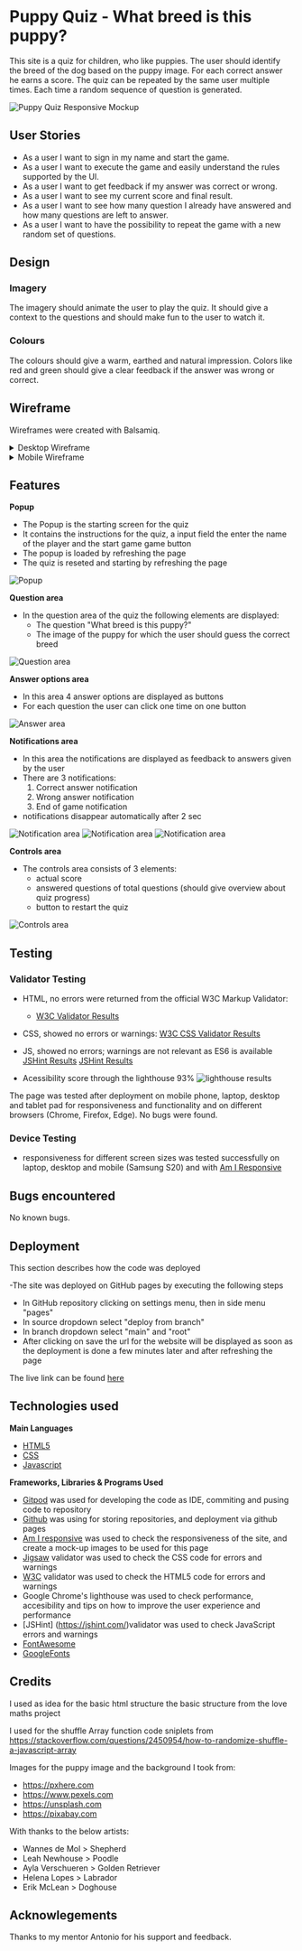 # Puppy Quiz - What breed is this puppy?

This site is a quiz for children, who like puppies. The user should identify the breed of the dog based on the puppy image. For each correct answer he earns a score. The quiz can be repeated by the same user multiple times. Each time a random sequence of question is generated. 

![Puppy Quiz Responsive Mockup](docs/readme_images/responsive_mockup.PNG)


## User Stories
- As a user I want to sign in my name and start the game. 
- As a user I want to execute the game and easily understand the rules supported by the UI. 
- As a user I want to get feedback if my answer was correct or wrong. 
- As a user I want to see my current score and final result.
- As a user I want to see how many question I already have answered and how many questions are left to answer. 
- As a user I want to have the possibility to repeat the game with a new random set of questions.

## Design

### Imagery
The imagery should animate the user to play the quiz. It should give a context to the questions and should make fun to the user to watch it.

### Colours
The colours should give a warm, earthed and natural impression. Colors like red and green should give a clear feedback if the answer was wrong or correct.

## Wireframe

Wireframes were created with Balsamiq.

<details>
<summary>Desktop Wireframe</summary>

![Desktop Wireframe](docs/wireframes/puppyquiz_wireframe_desktop.png)
</details>

<details>
<summary>Mobile Wireframe</summary>

![Mobile Wireframe](docs/wireframes/puppyquiz_wireframe_mobile.png)
</details>


## Features

__Popup__

- The Popup is the starting screen for the quiz
- It contains the instructions for the quiz, a input field the enter the name of the player and the start game game button
- The popup is loaded by refreshing the page
- The quiz is reseted and starting by refreshing the page

![Popup](docs/readme_images/popup.PNG)


__Question area__
  - In the question area of the quiz the following elements are displayed:
    - The question "What breed is this puppy?"
    - The image of the puppy for which the user should guess the correct breed

![Question area](docs/readme_images/questionarea.PNG)


__Answer options area__

  - In this area 4 answer options are displayed as buttons
  - For each question the user can click one time on one button

![Answer area](docs/readme_images/answerarea.PNG) 



__Notifications area__
  - In this area the notifications are displayed as feedback to answers given by the user
  - There are 3 notifications:
    1. Correct answer notification
    2. Wrong answer notification
    3. End of game notification 
  - notifications disappear automatically after 2 sec

![Notification area](docs/readme_images/correctanswer.PNG)
![Notification area](docs/readme_images/wronganswer.PNG)
![Notification area](docs/readme_images/endofgamemessage.PNG)

__Controls area__
 
  -  The controls area consists of 3 elements:
      - actual score
      - answered questions of total questions (should give overview about quiz progress)
      - button to restart the quiz
 
 ![Controls area](docs/readme_images/controlsarea.PNG)

## Testing

### Validator Testing

- HTML, no errors were returned from the official W3C Markup Validator:
  - [W3C Validator Results](https://validator.w3.org/nu/?doc=https%3A%2F%2Fclekremer.github.io%2Fportfolio2_puppyquiz%2F)

- CSS, showed no errors or warnings:
[W3C CSS Validator Results](https://jigsaw.w3.org/css-validator/validator?uri=https%3A%2F%2Fclekremer.github.io%2Fportfolio2_puppyquiz%2F&profile=css3svg&usermedium=all&warning=1&vextwarning=&lang=de)

- JS, showed no errors; warnings are not relevant as ES6 is available
[JSHint Results](docs/readme_images/jshint_1.PNG)
[JSHint Results](docs/readme_images/jshint_2.PNG)
    
 - Acessibility score through the lighthouse 93%
 ![lighthouse results](docs/readme_images/lighthouse.PNG)

The page was tested after deployment on mobile phone, laptop, desktop and tablet pad for responsiveness and functionality and on different browsers (Chrome, Firefox, Edge). No bugs were found. 

    
### Device Testing
- responsiveness for different screen sizes was tested successfully on laptop, desktop and mobile (Samsung S20) and with [Am I Responsive](https://ui.dev/amiresponsive?url=https://clekremer.github.io/portfolio2_puppyquiz/)



## Bugs encountered

No known bugs.


## Deployment

This section describes how the code was deployed

-The site was deployed on GitHub pages by executing the following steps
  - In GitHub repository clicking on settings menu, then in side menu "pages"
  - In source dropdown select "deploy from branch"
  - In branch dropdown select "main" and "root"
  - After clicking on save the url for the website will be displayed as soon as the deployment is done a few minutes later and after refreshing the page

  The live link can be found [here](https://clekremer.github.io/portfolio2_puppyquiz/)
  
## Technologies used
__Main Languages__

-  [HTML5](https://en.wikipedia.org/wiki/HTML5)
-  [CSS](https://en.wikipedia.org/wiki/CSS)
-  [Javascript](https://en.wikipedia.org/wiki/JavaScript)

__Frameworks, Libraries & Programs Used__
- [Gitpod](https://www.gitpod.io/) was used for developing the code as IDE, commiting and pusing code to repository
- [Github](https://github.com/) was using for storing repositories, and deployment via github pages
- [Am I responsive](http://ami.responsivedesign.is/) was used to check the responsiveness of the site, and create a mock-up images to be used for this page
- [Jigsaw](https://jigsaw.w3.org/css-validator/) validator was used to check the CSS code for errors and warnings
- [W3C](https://validator.w3.org/) validator was used to check the HTML5 code for errors and warnings
- Google Chrome's lighthouse was used to check performance, accesibility and tips on how to improve the user experience and performance
- [JSHint] (https://jshint.com/)validator was used to check JavaScript errors and warnings
- [FontAwesome](https://fontawesome.com/)
- [GoogleFonts](https://fonts.google.com/)


## Credits 

I used as idea for the basic html structure the basic structure from the love maths project 

I used for the shuffle Array function code sniplets from https://stackoverflow.com/questions/2450954/how-to-randomize-shuffle-a-javascript-array

Images for the puppy image and the background I took from:
- https://pxhere.com
- https://www.pexels.com
- https://unsplash.com
- https://pixabay.com

With thanks to the below artists:
- Wannes de Mol > Shepherd
- Leah Newhouse > Poodle
- Ayla Verschueren > Golden Retriever
- Helena Lopes > Labrador
- Erik McLean > Doghouse

## Acknowlegements

Thanks to my mentor Antonio for his support and feedback.
